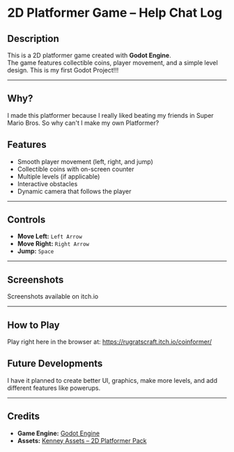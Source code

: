# 2D Platformer Game – Help Chat Log

## Description
This is a 2D platformer game created with **Godot Engine**.  
The game features collectible coins, player movement, and a simple level design. This is my first Godot Project!!!

---

## Why?
I made this platformer because I really liked beating my friends in Super Mario Bros. So why can't I make my own Platformer?

## Features
- Smooth player movement (left, right, and jump)
- Collectible coins with on-screen counter
- Multiple levels (if applicable)
- Interactive obstacles
- Dynamic camera that follows the player

---

## Controls
- **Move Left:** `Left Arrow`
- **Move Right:** `Right Arrow`  
- **Jump:** `Space`

---

## Screenshots
Screenshots available on itch.io 

---

## How to Play ##
Play right here in the browser at: https://rugratscraft.itch.io/coinformer/

## Future Developments ##
I have it planned to create better UI, graphics, make more levels, and add different features like powerups.

---

## Credits
- **Game Engine:** [Godot Engine](https://godotengine.org/)  
- **Assets:** [Kenney Assets – 2D Platformer Pack](https://kenney.nl/assets)  
